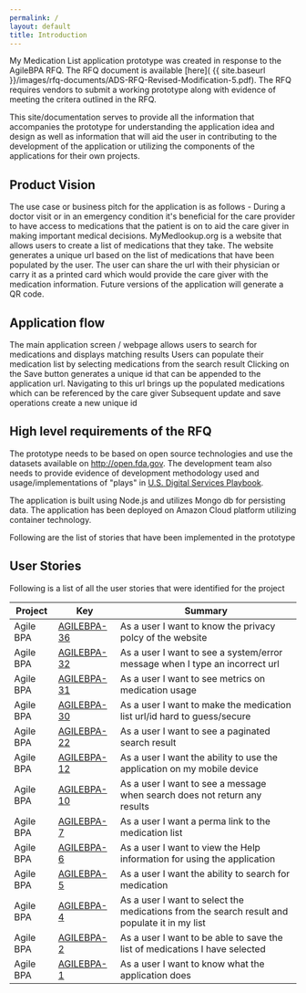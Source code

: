 ```yaml
---
permalink: /
layout: default
title: Introduction
---
```


My Medication List application prototype was created in response to the AgileBPA RFQ. The RFQ document is available [here]( {{ site.baseurl }}/images/rfq-documents/ADS-RFQ-Revised-Modification-5.pdf). The RFQ requires vendors to submit a working prototype along with evidence of meeting the critera outlined in the RFQ. 

This site/documentation serves to provide all the information that accompanies the prototype for understanding the application idea and design as well as information that will aid the user in contributing to the development of the application or utilizing the components of the applications for their own projects. 

## Product Vision

The use case or business pitch for the application is as follows - During a doctor visit or in an emergency condition it's beneficial for the care provider to have access to medications that the patient is on to aid the care giver in making important medical decisions. MyMedlookup.org is a website that allows users to create a list of medications that they take. The website generates a unique url based on the list of medications that have been populated by the user. The user can share the url with their physician or carry it as a printed card which would provide the care giver with the medication information. Future versions of the application will generate a QR code.

## Application flow

The main application screen / webpage allows users to search for medications and displays matching results
Users can populate their medication list by selecting medications from the search result
Clicking on the Save button generates a unique id that can be appended to the application url. Navigating to this url brings up the populated medications which can be referenced by the care giver
Subsequent update and save operations create a new unique id

## High level requirements of the RFQ
	
The prototype needs to be based on open source technologies and use the datasets available on http://open.fda.gov. The development team also needs to provide evidence of development methodology used and usage/implementations of "plays" in [U.S. Digital Services Playbook](https://playbook.cio.gov).

The application is built using Node.js and utilizes Mongo db for persisting data. The application has been deployed on Amazon Cloud platform utilizing container technology. 

Following are the list of stories that have been implemented in the prototype


## User Stories

Following is a list of all the user stories that were identified for the project


|Project	|Key	        |Summary                                                                                           |
|-----------|---------------|--------------------------------------------------------------------------------------------------|
|Agile BPA	|[AGILEBPA-36](https://xfinion.atlassian.net/browse/AGILEBPA-36)    |As a user I want to know the privacy polcy of the website                                         |     
|Agile BPA	|[AGILEBPA-32](https://xfinion.atlassian.net/browse/AGILEBPA-32)    |As a user I want to see a system/error message when I type an incorrect url                       |                  
|Agile BPA	|[AGILEBPA-31](https://xfinion.atlassian.net/browse/AGILEBPA-31)    |As a user I want to see metrics on medication usage                                               |
|Agile BPA	|[AGILEBPA-30](https://xfinion.atlassian.net/browse/AGILEBPA-30)    |As a user I want to make the medication list url/id hard to guess/secure                          |               
|Agile BPA	|[AGILEBPA-22](https://xfinion.atlassian.net/browse/AGILEBPA-22)    |As a user I want to see a paginated search result                                                 | 
|Agile BPA	|[AGILEBPA-12](https://xfinion.atlassian.net/browse/AGILEBPA-12)    |As a user I want the ability to use the application on my mobile device                           |              
|Agile BPA	|[AGILEBPA-10](https://xfinion.atlassian.net/browse/AGILEBPA-10)    |As a user I want to see a message when search does not return any results                         |                
|Agile BPA	|[AGILEBPA-7](https://xfinion.atlassian.net/browse/AGILEBPA-7)     |As a user I want a perma link to the medication list                                              |
|Agile BPA	|[AGILEBPA-6](https://xfinion.atlassian.net/browse/AGILEBPA-6)     |As a user I want to view the Help information for using the application                           |              
|Agile BPA	|[AGILEBPA-5](https://xfinion.atlassian.net/browse/AGILEBPA-5)     |As a user I want the ability to search for medication                                             |
|Agile BPA	|[AGILEBPA-4](https://xfinion.atlassian.net/browse/AGILEBPA-4)	    |As a user I want to select the medications from the search result and populate it in my list      |                                   
|Agile BPA	|[AGILEBPA-2](https://xfinion.atlassian.net/browse/AGILEBPA-2)	    |As a user I want to be able to save the list of medications I have selected                       |                  
|Agile BPA	|[AGILEBPA-1](https://xfinion.atlassian.net/browse/AGILEBPA-1)	    |As a user I want to know what the application does                                                |



